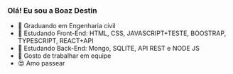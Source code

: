 ### Olá! Eu sou a Boaz Destin

- 🌱 Graduando em Engenharia civil
- 🌱 Estudando Front-End: HTML, CSS, JAVASCRIPT+TESTE, BOOSTRAP, TYPESCRIPT, REACT+API
- 🌱 Estudando Back-End: Mongo, SQLITE, API REST e NODE JS
- 👯 Gosto de trabalhar em equipe
- 😍 Amo passear
